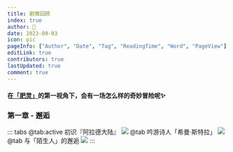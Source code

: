 ```yaml
---
title: 剧情回顾
index: true
author: 🍓
date: 2023-09-03
icon: pic
pageInfo: ["Author", "Date", "Tag", "ReadingTime", "Word", "PageView"]
editLink: true
contributors: true
lastUpdated: true
comment: true
---
```


#### **在[「肥灵」](https://rfo.wiki/#)的第一视角下，会有一场怎么样的奇妙冒险呢✨**

### 第一章 - 邂逅
::: tabs
@tab:active 初识『阿拉德大陆』
![](/assets/images/screenshot/channel.png)
@tab 吟游诗人「希曼·斯特拉」
![](/assets/images/screenshot/himan.png)
@tab 与「陌生人」的邂逅
![](/assets/images/screenshot/meet.png)
:::
